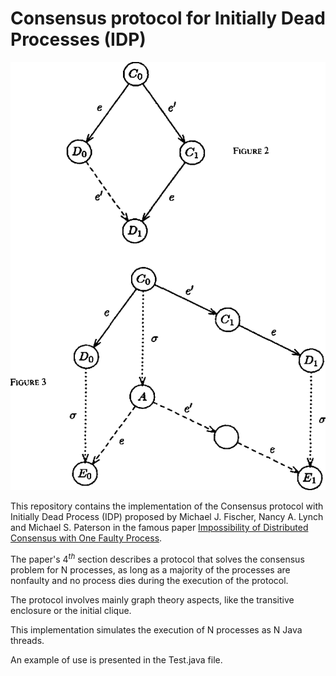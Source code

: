 # Consensus protocol for Initially Dead Processes (IDP)

![](/imgs/demonstration.png)

This repository contains the implementation of the Consensus protocol with Initially Dead Process (IDP) proposed by Michael J. Fischer, Nancy A. Lynch and Michael S. Paterson in the famous paper <a href= "https://www.google.com/url?sa=t&source=web&rct=j&url=https://groups.csail.mit.edu/tds/papers/Lynch/jacm85.pdf&ved=2ahUKEwjQ7O65zov7AhUHQfEDHaKIB3MQFnoECBkQAQ&usg=AOvVaw3cwr00WJuxyxJUTcm4rELk">Impossibility of Distributed Consensus with One Faulty Process</a>. 

The paper's $4^{th}$ section describes a protocol that solves the consensus problem for N processes, as long as a majority of the processes are nonfaulty and no process dies during the execution of the protocol. 

The protocol involves mainly graph theory aspects, like the transitive enclosure or the initial clique.

This implementation simulates the execution of N processes as N Java threads. 

An example of use is presented in the Test.java file.
